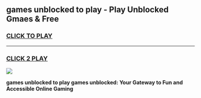 
## games unblocked to play - Play Unblocked Gmaes & Free
<h3>
<a href="https://premium.freeplayer.one?title=games_unblocked_to_play&ref=20F">CLICK TO PLAY</a></h3>
<hr>

<h3>
<a href="https://premium.freeplayer.one?title=games_unblocked_to_play&ref=20F">CLICK 2 PLAY</a>
  
</h3>

<a href="https://premium.freeplayer.one?title=games_unblocked_to_play&ref=20F/"><img src="https://clearcache.store/games.png"></a>


**games unblocked to play games unblocked: Your Gateway to Fun and Accessible Online Gaming**
